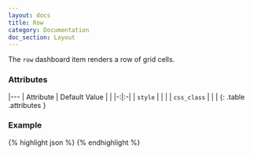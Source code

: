 ```yaml
---
layout: docs
title: Row
category: Documentation
doc_section: Layout
---
```


The `row` dashboard item renders a row of grid cells.

### Attributes

|---
| Attribute | Default Value | |
|-:|:-|
| `style` | | |
| `css_class` | | |
{: .table .attributes }

### Example

{% highlight json %}
{% endhighlight %}
